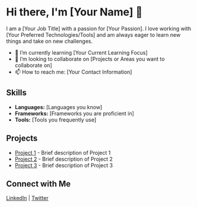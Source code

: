 <h1>Hi there, I'm [Your Name] 👋</h1>

<p>I am a [Your Job Title] with a passion for [Your Passion]. I love working with [Your Preferred Technologies/Tools] and am always eager to learn new things and take on new challenges.</p>

<ul>
  <li>🌱 I’m currently learning [Your Current Learning Focus]</li>
  <li>👯 I’m looking to collaborate on [Projects or Areas you want to collaborate on]</li>
  <li>📫 How to reach me: [Your Contact Information]</li>
</ul>

<h2>Skills</h2>
<ul>
  <li><strong>Languages:</strong> [Languages you know]</li>
  <li><strong>Frameworks:</strong> [Frameworks you are proficient in]</li>
  <li><strong>Tools:</strong> [Tools you frequently use]</li>
</ul>

<h2>Projects</h2>
<ul>
  <li><a href="Link to Project 1">Project 1</a> - Brief description of Project 1</li>
  <li><a href="Link to Project 2">Project 2</a> - Brief description of Project 2</li>
  <li><a href="Link to Project 3">Project 3</a> - Brief description of Project 3</li>
</ul>

<h2>Connect with Me</h2>
<p>
  <a href="https://www.linkedin.com/in/YourLinkedInProfile/">LinkedIn</a> |
  <a href="https://twitter.com/YourTwitterHandle">Twitter</a>
</p>
